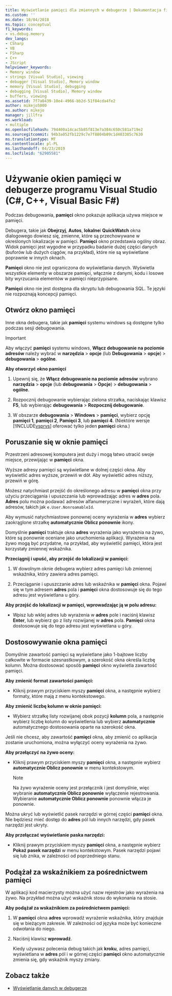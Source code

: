 ```yaml
---
title: Wyświetlanie pamięci dla zmiennych w debugerze | Dokumentacja firmy Microsoft
ms.custom: ''
ms.date: 10/04/2018
ms.topic: conceptual
f1_keywords:
- vs.debug.memory
dev_langs:
- CSharp
- VB
- FSharp
- C++
- JScript
helpviewer_keywords:
- Memory window
- strings [Visual Studio], viewing
- debugger [Visual Studio], Memory window
- memory [Visual Studio], debugging
- debugging [Visual Studio], Memory window
- buffers, viewing
ms.assetid: 7f7a0439-10e4-4966-bb2d-51f04cda4fe2
author: mikejo5000
ms.author: mikejo
manager: jillfra
ms.workload:
- multiple
ms.openlocfilehash: 794400a14cac5b85f813e7a384c650c581a719e2
ms.sourcegitcommit: 94b3a052fb1229c7e7f8804b09c1d403385c7630
ms.translationtype: MT
ms.contentlocale: pl-PL
ms.lasthandoff: 04/23/2019
ms.locfileid: "62905581"
---
```

# <a name="use-the-memory-windows-in-the-visual-studio-debugger-c-c-visual-basic-f"></a>Używanie okien pamięci w debugerze programu Visual Studio (C#, C++, Visual Basic F#)

Podczas debugowania, **pamięci** okno pokazuje aplikacja używa miejsce w pamięci.

Debugera, takie jak **Obejrzyj**, **Autos**, **lokalne**i **QuickWatch** okna dialogowego dowiesz się, zmienne, które są przechowywane w określonych lokalizacje w pamięci. **Pamięci** okno przedstawia ogólny obraz. Widok pamięci jest wygodne w przypadku badanie dużej części danych (buforów lub dużych ciągów, na przykład), które nie są wyświetlane poprawnie w innych oknach.

**Pamięci** okno nie jest ograniczona do wyświetlania danych. Wyświetla wszystkie elementy w obszarze pamięci, włącznie z danymi, kodu i losowe bity wyrzucania elementów w pamięci nieprzypisane.

**Pamięci** okno nie jest dostępna dla skryptu lub debugowania SQL. Te języki nie rozpoznają koncepcji pamięci.

## <a name="open-a-memory-window"></a>Otwórz okno pamięci

Inne okna debugera, takie jak **pamięci** systemu windows są dostępne tylko podczas sesji debugowania.

>[!IMPORTANT]
>Aby włączyć **pamięci** systemu windows, **Włącz debugowanie na poziomie adresów** należy wybrać w **narzędzia** > **opcje** (lub **Debugowania** > **opcje**) > **debugowania** > **ogólne**.

**Aby otworzyć okno pamięci**

1. Upewnij się, że **Włącz debugowanie na poziomie adresów** wybrano **narzędzia** > **opcje** (lub **debugowania**  >  **Opcje**) > **debugowania** > **ogólne**.

1. Rozpocznij debugowanie wybierając zielona strzałka, naciskając klawisz **F5**, lub wybierając **debugowania** > **Rozpocznij debugowanie**.

2. W obszarze **debugowania** > **Windows** > **pamięci**, wybierz opcję **pamięci 1**, **pamięci 2**, **Pamięci 3**, lub **pamięci 4**. (Niektóre wersje [!INCLUDE[vsprvs](../code-quality/includes/vsprvs_md.md)] oferować tylko jeden **pamięci** okna.)

## <a name="move-around-in-the-memory-window"></a>Poruszanie się w oknie pamięci

Przestrzeni adresowej komputera jest duży i mogą łatwo utracić swoje miejsce, przewijając w **pamięci** okna.

Wyższe adresy pamięci są wyświetlane w dolnej części okna. Aby wyświetlić adres wyższe, przewiń w dół. Aby wyświetlić adres niższy, przewiń w górę.

Możesz natychmiast przejść do określonego adresu w **pamięci** okna przy użyciu przeciągania i upuszczania lub wprowadzając adres w **adres** pola. **Adres** polu można podawać adresów alfanumeryczne i wyrażeń, które dają adresów, takich jak `e.User.NonroamableId`.

Aby wymusić natychmiastowe ponownej oceny wyrażenia w **adres** wybierz zaokrąglone strzałkę **automatycznie Oblicz ponownie** ikony.

Domyślnie **pamięci** traktuje okna **adres** wyrażenia jako wyrażenia na żywo, które są ponownie oceniane jako uruchomienia aplikacji. Wyrażenia na żywo mogą być przydatne, na przykład, aby wyświetlić pamięci, która jest korzystały zmiennej wskaźnika.

**Przeciągnij i upuść, aby przejść do lokalizacji w pamięci:**

1. W dowolnym oknie debugera wybierz adres pamięci lub zmiennej wskaźnika, który zawiera adres pamięci.

2. Przeciąganie i upuszczanie adres lub wskaźnika w **pamięci** okna. Pojawi się w tym adresem **adres** pola i **pamięci** okna dostosowuje się do tego adresu jest wyświetlana u góry.

**Aby przejść do lokalizacji w pamięci, wprowadzając ją w polu adresu:**

- Wpisz lub wklej adres lub wyrażenia w **adres** pole i naciśnij klawisz **Enter**, lub wybierz go z listy rozwijanej w **adres** pola. **Pamięci** okna dostosowuje się do tego adresu jest wyświetlana u góry.

## <a name="customize-the-memory-window"></a>Dostosowywanie okna pamięci

Domyślnie zawartość pamięci są wyświetlane jako 1-bajtowe liczby całkowite w formacie szesnastkowym, a szerokość okna określa liczbę kolumn. Można dostosować sposób **pamięci** okno wyświetla zawartość pamięci.

**Aby zmienić format zawartości pamięci:**

- Kliknij prawym przyciskiem myszy **pamięci** okna, a następnie wybierz formaty, które mają z menu kontekstowego.

**Aby zmienić liczbę kolumn w oknie pamięci:**

- Wybierz strzałkę listy rozwijanej obok pozycji **kolumn** pola, a następnie wybierz liczbę kolumn do wyświetlenia lub wybierz **automatycznie** automatycznego dostosowania oparte na szerokość okna.

Jeśli nie chcesz, aby zawartość **pamięci** okna, aby zmienić co aplikacja zostanie uruchomiona, można wyłączyć oceny wyrażenia na żywo.

**Aby przełączyć na żywo oceny:**

- Kliknij prawym przyciskiem myszy **pamięci** okna, a następnie wybierz **automatycznie Oblicz ponownie** w menu kontekstowym.

  >[!NOTE]
  >Na żywo wyrażenie oceny jest przełącznik i jest domyślnie, więc wybranie **automatycznie Oblicz ponownie** wyłączenie rejestrowania. Wybieranie **automatycznie Oblicz ponownie** ponownie włącza je ponownie.

Można ukryć lub wyświetlić pasek narzędzi w górnej części **pamięci** okna. Nie będziesz mieć dostęp do **adres** pól lub innych narzędzi, gdy pasek narzędzi jest ukryty.

**Aby przełączać wyświetlanie paska narzędzi:**

- Kliknij prawym przyciskiem myszy **pamięci** okna, a następnie wybierz **Pokaż pasek narzędzi** w menu kontekstowym. Pasek narzędzi pojawi się lub znika, w zależności od poprzedniego stanu.

## <a name="follow-a-pointer-through-memory"></a>Podążał za wskaźnikiem za pośrednictwem pamięci

W aplikacji kod macierzysty można użyć nazw rejestrów jako wyrażenia na żywo. Na przykład można użyć wskaźnik stosu do wykonania na stosie.

**Aby podążał za wskaźnikiem za pośrednictwem pamięci:**

1. W **pamięci** okna **adres** wprowadź wyrażenie wskaźnika, który znajduje się w bieżącym zakresie. W zależności od języka może być konieczne odwołania do niego.

2. Naciśnij klawisz **wprowadź**.

   Kiedy używasz polecenia debug takich jak **kroku**, adres pamięci, wyświetlana w **adres** pól i w górnej części **pamięci** okno automatycznie zmienia się, gdy wskaźnik myszy zmiany.

## <a name="see-also"></a>Zobacz także
- [Wyświetlanie danych w debugerze](../debugger/viewing-data-in-the-debugger.md)